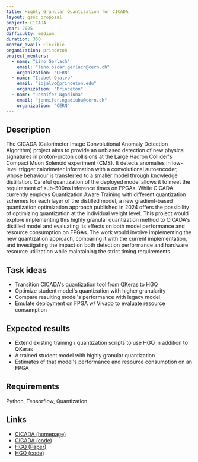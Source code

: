 ```yaml
---
title: Highly Granular Quantization for CICADA
layout: gsoc_proposal
project: CICADA
year: 2025
difficulty: medium
duration: 350
mentor_avail: Flexible
organization: princeton
project_mentors:
  - name: "Lino Gerlach"
    email: "lino.oscar.gerlach@cern.ch"
    organization: "CERN"
  - name: "Isobel Ojalvo"
    email: "iojalvo@princeton.edu"
    organization: "Princeton"
  - name: "Jennifer Ngadiuba"
    email: "jennifer.ngadiuba@cern.ch"
    organization: "CERN"
---
```


## Description

The CICADA (Calorimeter Image Convolutional Anomaly Detection Algorithm) project aims to provide an unbiased detection of new physics signatures in proton-proton collisions at the Large Hadron Collider's Compact Muon Solenoid experiment (CMS). It detects anomalies in low-level trigger calorimeter information with a  convolutional autoencoder, whose behaviour is transferred to a smaller model through knowledge distillation. Careful quantization of the deployed model allows it to meet the requirement of sub-500ns inference times on FPGAs. While CICADA currently employs Quantization Aware Training with different quantization schemes for each layer of the distilled model, a new gradient-based quantization optimization approach published in 2024 offers the possibility of optimizing quantization at the individual weight level. This project would explore implementing this highly granular quantization method to CICADA's distilled model and evaluating its effects on both model performance and resource consumption on FPGAs. The work would involve implementing the new quantization approach, comparing it with the current implementation, and investigating the impact on both detection performance and hardware resource utilization while maintaining the strict timing requirements.

## Task ideas
 * Transition CICADA's quantization tool from QKeras to HGQ 
 * Optimize student model's quantization with higher granularity
 * Compare resulting model's performance with legacy model
 * Emulate deployment on FPGA w/ Vivado to evaluate resource consumption  

## Expected results
 * Extend existing training / quantization scripts to use HGQ in addition to QKeras
 * A trained student model with highly granular quantization
 * Estimates of that model's performance and resource consumption on an FPGA

## Requirements
Python, Tensorflow, Quantization
## Links
  * [CICADA (homepage)](https://cicada.web.cern.ch/)
  * [CICADA (code)](https://github.com/Princeton-AD/cicada)
  * [HGQ (Paper)](https://arxiv.org/pdf/2405.00645)
  * [HGQ (code)](https://github.com/calad0i/HGQ)

